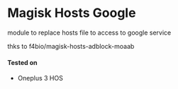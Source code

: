 # Magisk Hosts Google 

module to replace hosts file to access to google service

thks to f4bio/magisk-hosts-adblock-moaab

#### Tested on
* Oneplus 3 HOS